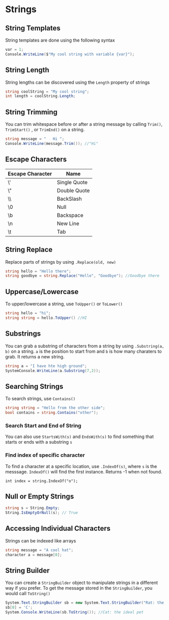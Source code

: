 # Strings

## String Templates
String templates are done using the following syntax

```csharp
var = 1;
Console.WriteLine($"My cool string with variable {var}");
```

## String Length

String lengths can be discovered using the `Length` property of strings

```csharp
string coolString = "My cool string";
int length = coolString.Length;
```

## String Trimming 
You can trim whitespace before or after a string message by calling `Trim()`, `TrimStart()` , or `TrimEnd()` on a string.

```csharp
string message = "   Hi ";
Console.WriteLine(message.Trim()); //"Hi"
```

## Escape Characters
| Escape Character | Name |
 | ---------------- | ---- |
 | \\'               | Single Quote |
 | \\"               | Double Quote |
 | \\\               | BackSlash    |
 | \0               | Null         |
 | \b               | Backspace    |
 | \n               | New Line     |
 | \t               | Tab          |





## String Replace

Replace parts of strings by using `.Replace(old, new)`

```csharp
string hello = "Hello there";
string goodbye = string.Replace("Hello", "Goodbye"); //Goodbye there
```

## Uppercase/Lowercase

To upper/lowercase a string, use `ToUpper()` or `ToLower()`

```csharp
string hello = "hi";
string string = hello.ToUpper() //HI
```

## Substrings
You can grab a substring of characters from a string by using `.Substring(a, b)` on a string. `a` is the position to start from and `b` is how many charaters to grab. It returns a new string.

```csharp
string a = "I have hte high ground";
SystemConsole.WriteLine(a.Substring(7,2));
```

## Searching Strings

To search strings, use `Contains()`

```csharp
string string = "Hello from the other side";
bool contains = string.Contains("other");
```

### Search Start and End of String
You can also use `StartsWith(s)` and `EndsWith(s)` to find something that starts or ends with a substring `s`

### Find index of specific character

To find a character at a specific location, use `.IndexOf(s)`, where `s` is the messsage. `IndexOf()` will find the first instance. Returns -1 when not found.

```chsarp
int index = string.IndexOf("o");
```

## Null or Empty Strings

```csharp
string s = String.Empty;
String.IsEmptyOrNull(s); // True
```

## Accessing Individual Characters
Strings can be indexed like arrays
```csharp
string message = "A cool hat";
character a = message[0];
```


## String Builder
You can create a `StringBuilder` object to manipulate strings in a different way if you prefer. To get the message stored in the `StringBuilder`, you would call `ToString()`

```csharp
System.Text.StringBuilder sb = new System.Text.StringBuilder("Rat: the ideal pet");
sb[0] = 'C';
System.Console.WriteLine(sb.ToString()); //Cat: the ideal pet
```